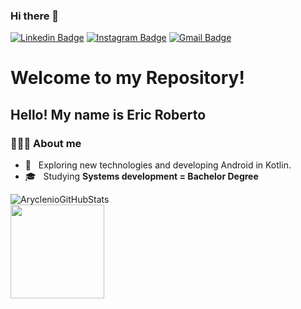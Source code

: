 ### Hi there 👋

<!--
**YokoCross/YokoCross** is a ✨ _special_ ✨ repository because its `README.md` (this file) appears on your GitHub profile.

Here are some ideas to get you started:

- 🔭 I’m currently working on ...
- 🌱 I’m currently learning ...
- 👯 I’m looking to collaborate on ...
- 🤔 I’m looking for help with ...
- 💬 Ask me about ...
- 📫 How to reach me: ...
- 😄 Pronouns: ...
- ⚡ Fun fact: ...
-->

[![Linkedin Badge](https://img.shields.io/badge/-Linkedin-blue?style=flat-square&logo=Linkedin&logoColor=white&link=https://www.linkedin.com/in/gilmar-zezilia-alves-336610182/)](https://www.linkedin.com/in/ericdevroberto/)
[![Instagram Badge](https://img.shields.io/badge/-Instagram-a43b9d?style=flat-square&logo=Instagram&logoColor=white&link=https://www.instagram.com/gilmar.zezilia/)](https://www.instagram.com/eric.yoko/)
[![Gmail Badge](https://img.shields.io/badge/-Gmail-c14438?style=flat-square&logo=Gmail&logoColor=white&link=mailto:ericsilva328@gmail.com)](mailto:ericsilva328@gmail.com)


<h1> Welcome to my Repository! </h1>
<h2> Hello! My name is Eric Roberto </h2>
<h3> 👨🏻‍💻 About me </h3>

- 🤔 &nbsp; Exploring new technologies and developing Android in Kotlin.
- 🎓 &nbsp; Studying <b> Systems development = Bachelor Degree </b>

<p align="center">


 ![AryclenioGitHubStats](https://github-readme-stats.vercel.app/api?username=EricDevRoberto&show_icons=true)  
<img height="150em" src="https://github-readme-stats.vercel.app/api/top-langs/?username=EricDevRoberto&layout=compact&hide=php" />   

</p>


